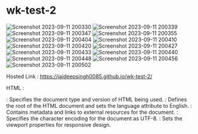 # wk-test-2
![Screenshot 2023-09-11 200330](https://github.com/jaideepsingh0085/wk-test-2/assets/128147644/8ffd2111-2e37-462b-a262-f0faaacc01c0)
![Screenshot 2023-09-11 200339](https://github.com/jaideepsingh0085/wk-test-2/assets/128147644/ce14fdf3-32ce-4a42-96cd-8c78cbe9018c)
![Screenshot 2023-09-11 200347](https://github.com/jaideepsingh0085/wk-test-2/assets/128147644/0c25cf73-1392-4442-a978-8b134eff3240)
![Screenshot 2023-09-11 200355](https://github.com/jaideepsingh0085/wk-test-2/assets/128147644/eb039baf-631f-4bac-92ba-89ba344c232c)
![Screenshot 2023-09-11 200404](https://github.com/jaideepsingh0085/wk-test-2/assets/128147644/6fba4882-c065-48b2-a82d-2d4f2c85d077)
![Screenshot 2023-09-11 200410](https://github.com/jaideepsingh0085/wk-test-2/assets/128147644/5e19e48d-71bc-4045-beb2-81b26fd0c524)
![Screenshot 2023-09-11 200420](https://github.com/jaideepsingh0085/wk-test-2/assets/128147644/b97eca9c-a5dc-4719-a973-4588e641778b)
![Screenshot 2023-09-11 200427](https://github.com/jaideepsingh0085/wk-test-2/assets/128147644/95078b68-c72a-446c-9077-ef7175c85a4f)
![Screenshot 2023-09-11 200433](https://github.com/jaideepsingh0085/wk-test-2/assets/128147644/81b2d736-dd7b-464f-9b57-a8d762945a38)
![Screenshot 2023-09-11 200440](https://github.com/jaideepsingh0085/wk-test-2/assets/128147644/eaeddd87-58b7-4923-93d5-fa5211f2e2f9)
![Screenshot 2023-09-11 200448](https://github.com/jaideepsingh0085/wk-test-2/assets/128147644/5bc111fd-e929-4c11-a21b-9fbf89c018be)
![Screenshot 2023-09-11 200456](https://github.com/jaideepsingh0085/wk-test-2/assets/128147644/fffc7573-f659-4343-b5c9-b70bc7d87577)
![Screenshot 2023-09-11 200502](https://github.com/jaideepsingh0085/wk-test-2/assets/128147644/2b17db98-3c1d-4352-8945-ec10dad35788)

Hosted Link : https://jaideepsingh0085.github.io/wk-test-2/

HTML :
<!DOCTYPE html>: Specifies the document type and version of HTML being used.
<html lang="en">: Defines the root of the HTML document and sets the language attribute to English.
<head>: Contains metadata and links to external resources for the document.
<meta charset="UTF-8">: Specifies the character encoding for the document as UTF-8.
<meta name="viewport" content="width=device-width, initial-scale=1.0">: Sets the viewport properties for responsive design.
<title>: Sets the title of the HTML document, displayed in the browser tab.
<link rel="stylesheet" href="./styles.css">: Links an external CSS file for styling.
<body>: Contains the main content of the web page.
<div class="head font" id="home">: A div element with class "head," "font" for styling, and an id attribute "home."
<div class="forehead">: A div element with class "forehead."
<div class="lo-go"><h2>LOGO</h2></div>: A div element with class "lo-go" containing an h2 element for a logo.
<div class="on-logo">: A div element with class "on-logo."
<a href="#home">Home</a>: An anchor (link) element linking to the "home" section.
<h1>Camping Gear and Essentials</h1>: A level 1 heading with the text "Camping Gear and Essentials."
<p>Discover top-quality camping gear... memories.</p>: A paragraph element with descriptive text.
<div class="our-services"> <a href="#services">OUR SERVICES</a> </div>: A div containing an anchor link to the "services" section.
<div class="description font" id="services">: A div with class "description," "font" for styling, and an id attribute "services."
<div class="second-page">: A div with class "second-page."
<h1>Our Services</h1>: A level 1 heading for the services section.
<p>Explore our wide range of camping gear services.</p>: A paragraph with a description of the services.
<div class="card-box">: A div for containing a set of cards.
<div class="card">: A div for a card element.
<img src="https://media.timeout.com/images/105658195/image.jpg" alt="img">: An image element with a source URL and alternate text.
<h3>Tents</h3>: A level 3 heading for the "Tents" card.
<p>Experience comfort and protection... camping tents.</p>: A paragraph with a description of tents.
<div class="third font" id="about">: A div with class "third," "font" for styling, and an id attribute "about."
<div class="abt-us">: A div with class "abt-us."
<h1>About Us</h1>: A level 1 heading for the "About Us" section.
<p>Discover our story in providing camping services.</p>: A paragraph with a description of the company.
<div class="label">: A div with class "label."
<h3>Our Story</h3>: A level 3 heading for the "Our Story" section.
<p>Experience the excellence of... camping needs.</p>: A paragraph describing the company's story.
<h3>Our Mission</h3>: A level 3 heading for the "Our Mission" section.
<p>At Camping Gear Experts... memorable adventures.</p>: A paragraph describing the company's mission.
<h3>Our Vision</h3>: A level 3 heading for the "Our Vision" section.
<p>Our vision is to become... unforgettable camping experiences.</p>: A paragraph describing the company's vision.
<h3>Our Team</h3>: A level 3 heading for the "Our Team" section.
<ul>: An unordered list.
<li>John Doe - Founder and CEO</li>: List item with the name and role of a team member.
<section class="contact font" id="contact">: A section with class "contact," "font" for styling, and an id attribute "contact."
<h1>Contact Us</h1>: A level 1 heading for the contact section.
<p>Reach out to us for any inquiries or feedback.</p>: A paragraph with a contact message.
<div class="contact-box">: A div for containing contact information and a contact form.
<div class="box">: A div with class "box."
<p>...123 Campsite Avenue, Wilderness, CA 98765</p>: A paragraph with a physical address.
<p>...info@campinggearexperts.com</p>: A paragraph with an email address.
<p>...(123) 456-7890</p>: A paragraph with a phone number.
<p>...www.codingnepalweb.com</p>: A paragraph with a website URL.
<form>: A form element for user input.
<input class="font" type="text" placeholder="Name*" required />: An input field for the user's name with placeholder text and required attribute.
<input class="font" type="email" placeholder="Email*" required />: An input field for the user's email with placeholder text and required attribute.
<textarea class="font" placeholder="Message*" required></textarea>: A textarea field for user messages with placeholder text and required attribute.
<button class="font" id="submit" type="submit">Send Message</button>: A button for submitting the form with a label.
These are the HTML tags and attributes used in your provided HTML code.

CSS :
@import url(...): Imports an external CSS file from a specified URL.
*: Selects all elements and sets universal CSS properties.
margin: Sets margin space around elements.
padding: Sets padding space inside elements.
box-sizing: Defines how the box model should be calculated.
background-color: Sets the background color of an element.
font-family: Defines the font family for text.
scroll-behavior: Controls smooth scrolling behavior.
background-image: Sets a background image for an element.
height and width: Defines the height and width of an element.
background-position: Sets the position of a background image.
background-size: Specifies how the background image should be sized.
background-attachment: Determines if the background image scrolls with the content.
display: Defines the display behavior of an element.
justify-content: Aligns content horizontally within a container.
position: Specifies the positioning method of an element.
color: Sets the text color.
margin-top and margin-bottom: Sets top and bottom margin.
text-align: Aligns text within an element.
border-radius: Defines rounded corners for elements.
box-shadow: Adds a shadow effect to elements.
object-fit: Specifies how an image should fit inside its container.
padding-top: Sets top padding.
flex-direction: Defines the direction of flex items in a container.
margin-right and margin-left: Sets right and left margins.
flex-wrap: Controls the wrapping of flex items.
border: Sets border properties for elements.
outline: Adds an outline to an element.
resize: Specifies if an element can be resized.
cursor: Defines the mouse cursor appearance on hover.
fill: Sets the fill color for SVG images.
transition: Specifies transition effects for CSS properties.
